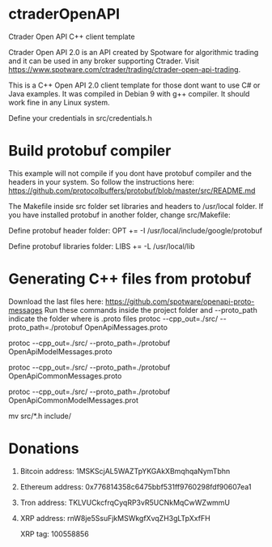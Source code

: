 # ctraderOpenAPI
Ctrader Open API C++ client template

Ctrader Open API 2.0 is an API created by Spotware for algorithmic trading and it can be
used in any broker supporting Ctrader. Visit https://www.spotware.com/ctrader/trading/ctrader-open-api-trading. 

This is a C++ Open API 2.0 client template for those dont want to use C# or Java examples.
It was compiled in Debian 9 with g++ compiler. It should work fine in any Linux system.

Define your credentials in src/credentials.h

# Build protobuf compiler
This example will not compile if you dont have protobuf compiler and the headers in your system. 
So follow the instructions here: https://github.com/protocolbuffers/protobuf/blob/master/src/README.md

The Makefile inside src folder set libraries and headers to /usr/local folder. If you have installed protobuf
in another folder, change src/Makefile:

Define protobuf header folder:
OPT += -I /usr/local/include/google/protobuf

Define protobuf libraries folder:
LIBS += -L /usr/local/lib

# Generating C++ files from protobuf
Download the last files here: https://github.com/spotware/openapi-proto-messages
Run these commands inside the project folder and --proto_path indicate the folder where is .proto files
protoc --cpp_out=./src/ --proto_path=./protobuf OpenApiMessages.proto

protoc --cpp_out=./src/ --proto_path=./protobuf OpenApiModelMessages.proto

protoc --cpp_out=./src/ --proto_path=./protobuf OpenApiCommonMessages.proto

protoc --cpp_out=./src/ --proto_path=./protobuf OpenApiCommonModelMessages.prot

mv src/*.h include/

# Donations

1. Bitcoin address: 1MSKScjAL5WAZTpYKGAkXBmqhqaNymTbhn

2. Ethereum address: 0x776814358c6475bbf531ff9760298fdf90607ea1

3. Tron address: TKLVUCkcfrqCyqRP3vR5UCNkMqCwWZwmmU

4. XRP address: rnW8je5SsuFjkMSWkgfXvqZH3gLTpXxfFH

   XRP tag: 100558856
